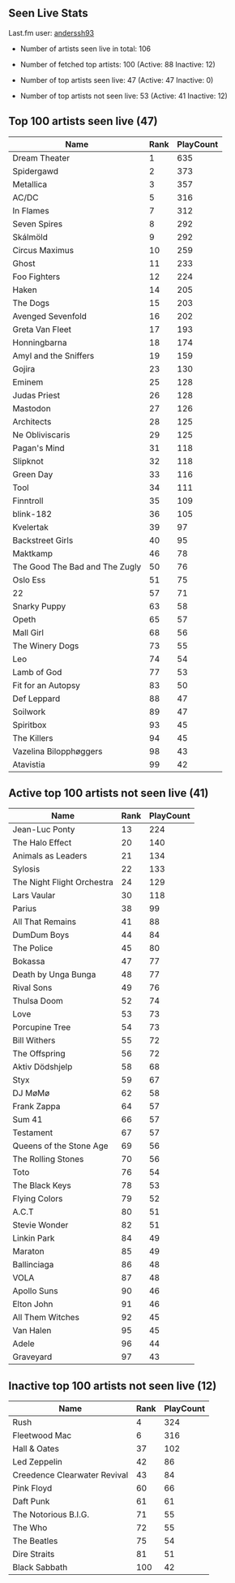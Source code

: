 ## Seen Live Stats

Last.fm user: [anderssh93](https://www.last.fm/user/anderssh93)

- Number of artists seen live in total: 106

- Number of fetched top artists: 100 (Active: 88 Inactive: 12)

- Number of top artists seen live: 47 (Active: 47 Inactive: 0)

- Number of top artists not seen live: 53 (Active: 41 Inactive: 12)

## Top 100 artists seen live (47)

Name                           | Rank | PlayCount
------------------------------ | ---- | ---------
Dream Theater                  | 1    | 635      
Spidergawd                     | 2    | 373      
Metallica                      | 3    | 357      
AC/DC                          | 5    | 316      
In Flames                      | 7    | 312      
Seven Spires                   | 8    | 292      
Skálmöld                       | 9    | 292      
Circus Maximus                 | 10   | 259      
Ghost                          | 11   | 233      
Foo Fighters                   | 12   | 224      
Haken                          | 14   | 205      
The Dogs                       | 15   | 203      
Avenged Sevenfold              | 16   | 202      
Greta Van Fleet                | 17   | 193      
Honningbarna                   | 18   | 174      
Amyl and the Sniffers          | 19   | 159      
Gojira                         | 23   | 130      
Eminem                         | 25   | 128      
Judas Priest                   | 26   | 128      
Mastodon                       | 27   | 126      
Architects                     | 28   | 125      
Ne Obliviscaris                | 29   | 125      
Pagan's Mind                   | 31   | 118      
Slipknot                       | 32   | 118      
Green Day                      | 33   | 116      
Tool                           | 34   | 111      
Finntroll                      | 35   | 109      
blink-182                      | 36   | 105      
Kvelertak                      | 39   | 97       
Backstreet Girls               | 40   | 95       
Maktkamp                       | 46   | 78       
The Good The Bad and The Zugly | 50   | 76       
Oslo Ess                       | 51   | 75       
22                             | 57   | 71       
Snarky Puppy                   | 63   | 58       
Opeth                          | 65   | 57       
Mall Girl                      | 68   | 56       
The Winery Dogs                | 73   | 55       
Leo                            | 74   | 54       
Lamb of God                    | 77   | 53       
Fit for an Autopsy             | 83   | 50       
Def Leppard                    | 88   | 47       
Soilwork                       | 89   | 47       
Spiritbox                      | 93   | 45       
The Killers                    | 94   | 45       
Vazelina Bilopphøggers         | 98   | 43       
Atavistia                      | 99   | 42       

## Active top 100 artists not seen live (41)

Name                       | Rank | PlayCount
-------------------------- | ---- | ---------
Jean-Luc Ponty             | 13   | 224      
The Halo Effect            | 20   | 140      
Animals as Leaders         | 21   | 134      
Sylosis                    | 22   | 133      
The Night Flight Orchestra | 24   | 129      
Lars Vaular                | 30   | 118      
Parius                     | 38   | 99       
All That Remains           | 41   | 88       
DumDum Boys                | 44   | 84       
The Police                 | 45   | 80       
Bokassa                    | 47   | 77       
Death by Unga Bunga        | 48   | 77       
Rival Sons                 | 49   | 76       
Thulsa Doom                | 52   | 74       
Love                       | 53   | 73       
Porcupine Tree             | 54   | 73       
Bill Withers               | 55   | 72       
The Offspring              | 56   | 72       
Aktiv Dödshjelp            | 58   | 68       
Styx                       | 59   | 67       
DJ MøMø                    | 62   | 58       
Frank Zappa                | 64   | 57       
Sum 41                     | 66   | 57       
Testament                  | 67   | 57       
Queens of the Stone Age    | 69   | 56       
The Rolling Stones         | 70   | 56       
Toto                       | 76   | 54       
The Black Keys             | 78   | 53       
Flying Colors              | 79   | 52       
A.C.T                      | 80   | 51       
Stevie Wonder              | 82   | 51       
Linkin Park                | 84   | 49       
Maraton                    | 85   | 49       
Ballinciaga                | 86   | 48       
VOLA                       | 87   | 48       
Apollo Suns                | 90   | 46       
Elton John                 | 91   | 46       
All Them Witches           | 92   | 45       
Van Halen                  | 95   | 45       
Adele                      | 96   | 44       
Graveyard                  | 97   | 43       

## Inactive top 100 artists not seen live (12)

Name                         | Rank | PlayCount
---------------------------- | ---- | ---------
Rush                         | 4    | 324      
Fleetwood Mac                | 6    | 316      
Hall & Oates                 | 37   | 102      
Led Zeppelin                 | 42   | 86       
Creedence Clearwater Revival | 43   | 84       
Pink Floyd                   | 60   | 66       
Daft Punk                    | 61   | 61       
The Notorious B.I.G.         | 71   | 55       
The Who                      | 72   | 55       
The Beatles                  | 75   | 54       
Dire Straits                 | 81   | 51       
Black Sabbath                | 100  | 42       
